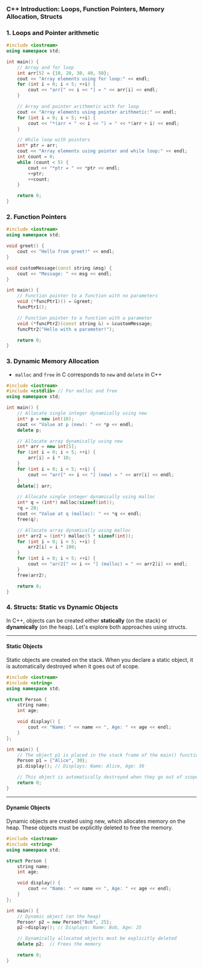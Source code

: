 ### C++ Introduction: Loops, Function Pointers, Memory Allocation, Structs


### 1. Loops and Pointer arithmetic

```cpp
#include <iostream>
using namespace std;

int main() {
    // Array and for loop
    int arr[5] = {10, 20, 30, 40, 50};
    cout << "Array elements using for loop:" << endl;
    for (int i = 0; i < 5; ++i) {
        cout << "arr[" << i << "] = " << arr[i] << endl;
    }

    // Array and pointer arithmetic with for loop
    cout << "Array elements using pointer arithmetic:" << endl;
    for (int i = 0; i < 5; ++i) {
        cout << "*(arr + " << i << ") = " << *(arr + i) << endl;
    }

    // While loop with pointers
    int* ptr = arr;
    cout << "Array elements using pointer and while loop:" << endl;
    int count = 0;
    while (count < 5) {
        cout << "*ptr = " << *ptr << endl;
        ++ptr;
        ++count;
    }

    return 0;
}
```

### 2. Function Pointers

```cpp
#include <iostream>
using namespace std;

void greet() {
    cout << "Hello from greet!" << endl;
}

void customMessage(const string &msg) {
    cout << "Message: " << msg << endl;
}

int main() {
    // Function pointer to a function with no parameters
    void (*funcPtr1)() = &greet;
    funcPtr1();

    // Function pointer to a function with a parameter
    void (*funcPtr2)(const string &) = &customMessage;
    funcPtr2("Hello with a parameter!");

    return 0;
}

```



### 3. Dynamic Memory Allocation

- ```malloc``` and ```free``` in C corresponds to ```new``` and ```delete``` in C++

```cpp
#include <iostream>
#include <cstdlib> // For malloc and free
using namespace std;

int main() {
    // Allocate single integer dynamically using new
    int* p = new int(10);
    cout << "Value at p (new): " << *p << endl;
    delete p;

    // Allocate array dynamically using new
    int* arr = new int[5];
    for (int i = 0; i < 5; ++i) {
        arr[i] = i * 10;
    }
    for (int i = 0; i < 5; ++i) {
        cout << "arr[" << i << "] (new) = " << arr[i] << endl;
    }
    delete[] arr;

    // Allocate single integer dynamically using malloc
    int* q = (int*) malloc(sizeof(int));
    *q = 20;
    cout << "Value at q (malloc): " << *q << endl;
    free(q);

    // Allocate array dynamically using malloc
    int* arr2 = (int*) malloc(5 * sizeof(int));
    for (int i = 0; i < 5; ++i) {
        arr2[i] = i * 100;
    }
    for (int i = 0; i < 5; ++i) {
        cout << "arr2[" << i << "] (malloc) = " << arr2[i] << endl;
    }
    free(arr2);

    return 0;
}
```


### 4. Structs: Static vs Dynamic Objects

In C++, objects can be created either **statically** (on the stack) or **dynamically** (on the heap). Let's explore both approaches using structs.

---

#### Static Objects

Static objects are created on the stack. When you declare a static object, it is automatically destroyed when it goes out of scope.

```cpp
#include <iostream>
#include <string>
using namespace std;

struct Person {
    string name;
    int age;

    void display() {
        cout << "Name: " << name << ", Age: " << age << endl;
    }
};

int main() {
    // The object p1 is placed in the stack frame of the main() function
    Person p1 = {"Alice", 30};
    p1.display(); // Displays: Name: Alice, Age: 30

    // This object is automatically destroyed when they go out of scope
    return 0;
}
```
---
#### Dynamic Objects

Dynamic objects are created using new, which allocates memory on the heap. These objects must be explicitly deleted to free the memory.
```c++
#include <iostream>
#include <string>
using namespace std;

struct Person {
    string name;
    int age;

    void display() {
        cout << "Name: " << name << ", Age: " << age << endl;
    }
};

int main() {
    // Dynamic object (on the heap)
    Person* p2 = new Person{"Bob", 25};
    p2->display(); // Displays: Name: Bob, Age: 25

    // Dynamically allocated objects must be explicitly deleted
    delete p2;  // Frees the memory

    return 0;
}
```
